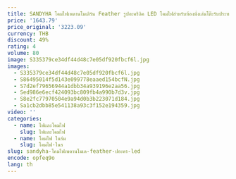 ```yaml
---
title: SANDYHA โคมไฟเพดานโมเดิร์น Feather รูปอะคริลิค LED โคมไฟสําหรับห้องนั่งเล่นโต๊ะรับประทานอาหารห้องนอนตกแต่งบ้านโคมไฟ
price: '1643.79'
price_original: '3223.09'
currency: THB
discount: 49%
rating: 4
volume: 80
image: S335379ce34df44d48c7e05df920fbcf6l.jpg
images:
  - S335379ce34df44d48c7e05df920fbcf6l.jpg
  - S86495014f5d143e099778eaaed154bcfN.jpg
  - S7d2ef79656944a1dbb34a939196e2aa56.jpg
  - Sed986e6ecf424093bc809fb4a990b7d3v.jpg
  - S8e2fc77970504e9a94d0b3b223071d184.jpg
  - Sa1cb2dbb85e541138a93c3f152e194359.jpg
video: ''
categories:
  - name: ไฟและโคมไฟ
    slug: ไฟและโคมไฟ
  - name: โคมไฟ ในร่ม
    slug: โคมไฟ-ในร
slug: sandyha-โคมไฟเพดานโมเด-feather-ปอะคร-led
encode: opfeq9o
lang: th
---
```

  